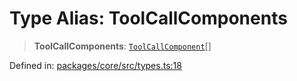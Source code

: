 # Type Alias: ToolCallComponents

> **ToolCallComponents**: [`ToolCallComponent`](ToolCallComponent.md)[]

Defined in: [packages/core/src/types.ts:18](https://github.com/GeoDaCenter/openassistant/blob/bc4037be52d89829440fcc4aaa1010be73719d16/packages/core/src/types.ts#L18)

